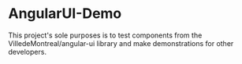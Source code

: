 # AngularUI-Demo

This project's sole purposes is to test components from the VilledeMontreal/angular-ui library and make demonstrations for other developers. 